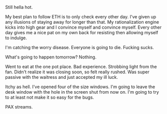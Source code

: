 Still hella hot.

My best plan to follow ETH is to only check every other day. I've given up any illusions of staying away for longer than that. My rationalization engine kicks into high gear and I convince myself and convince myself. Every other day gives me a nice pat on my own back for resisting then allowing myself to indulge.

I'm catching the worry disease. Everyone is going to die. Fucking sucks.

What's going to happen tomorrow? Nothing.

Went to eat at the one pot place. Bad experience. Strobbing light from the fan. Didn't realize it was closing soon, so felt really rushed. Was super passive with the waitress and just accepted my ill luck.

Itchy as hell. I've opened four of the size windows. I'm going to leave the desk window with the hole in the screen shut from now on. I'm going to try to at least not make it so easy for the bugs.

PAX streams.
